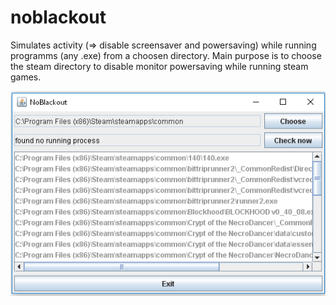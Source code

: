 # noblackout

Simulates activity (=> disable screensaver and powersaving) while running programms (any .exe) from a choosen directory.
Main purpose is to choose the steam directory to disable monitor powersaving while running steam games.

![Alt text](/noblackout.png?raw=true "Screenshot")
